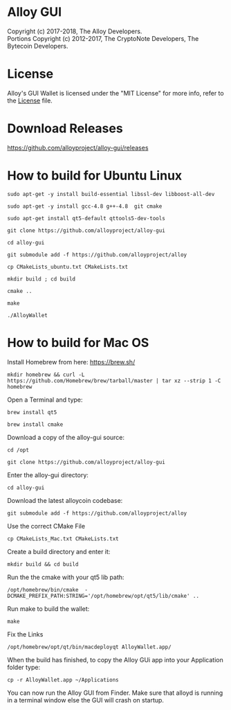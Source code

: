 # Alloy GUI

Copyright (c) 2017-2018, The Alloy Developers.   
Portions Copyright (c) 2012-2017, The CryptoNote Developers, The Bytecoin Developers.

# License

Alloy's GUI Wallet is licensed under the "MIT License" for more info, refer to the [License](LICENSE) file.

# Download Releases
https://github.com/alloyproject/alloy-gui/releases


# How to build for Ubuntu Linux

```sudo apt-get -y install build-essential libssl-dev libboost-all-dev```

```sudo apt-get -y install gcc-4.8 g++-4.8  git cmake```

```sudo apt-get install qt5-default qttools5-dev-tools```


```git clone https://github.com/alloyproject/alloy-gui```

```cd alloy-gui```

```git submodule add -f https://github.com/alloyproject/alloy```

```cp CMakeLists_ubuntu.txt CMakeLists.txt```

```mkdir build ; cd build```

```cmake ..```

```make```

```./AlloyWallet```



# How to build for Mac OS 

Install Homebrew from here: https://brew.sh/

```mkdir homebrew && curl -L https://github.com/Homebrew/brew/tarball/master | tar xz --strip 1 -C homebrew```

Open a Terminal and type: 

```brew install qt5```

```brew install cmake```

Download a copy of the alloy-gui source:

```cd /opt```

```git clone https://github.com/alloyproject/alloy-gui```

Enter the alloy-gui directory:

```cd alloy-gui```

Download the latest alloycoin codebase:

```git submodule add -f https://github.com/alloyproject/alloy```

Use the correct CMake File

```cp CMakeLists_Mac.txt CMakeLists.txt```

Create a build directory and enter it:

```mkdir build && cd build```

Run the the cmake with your qt5 lib path:

```/opt/homebrew/bin/cmake  -DCMAKE_PREFIX_PATH:STRING='/opt/homebrew/opt/qt5/lib/cmake' ..```

Run make to build the wallet:

```make```

Fix the Links

```/opt/homebrew/opt/qt/bin/macdeployqt AlloyWallet.app/```


When the build has finished, to copy the Alloy GUi app into your Application folder type:

```cp -r AlloyWallet.app ~/Applications```

You can now run the Alloy GUI from Finder. Make sure that alloyd is running in a terminal window else the GUI will crash on startup.
